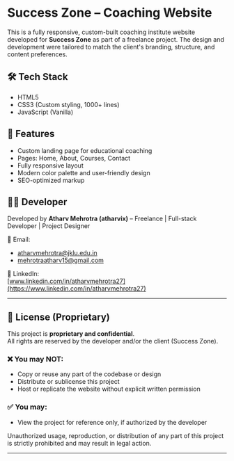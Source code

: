 # Success Zone – Coaching Website

This is a fully responsive, custom-built coaching institute website developed for **Success Zone** as part of a freelance project. The design and development were tailored to match the client's branding, structure, and content preferences.

## 🛠️ Tech Stack
- HTML5  
- CSS3 (Custom styling, 1000+ lines)  
- JavaScript (Vanilla)

## 📁 Features
- Custom landing page for educational coaching
- Pages: Home, About, Courses, Contact
- Fully responsive layout
- Modern color palette and user-friendly design
- SEO-optimized markup

## 👨‍💻 Developer  
  
Developed by **Atharv Mehrotra (atharvix)** – Freelance | Full-stack Developer | Project Designer

📧 Email:  
- [atharvmehrotra@jklu.edu.in](mailto:atharvmehrotra@jklu.edu.in)  
- [mehrotraatharv15@gmail.com](mailto:mehrotraatharv15@gmail.com)

🔗 LinkedIn:  
[www.linkedin.com/in/atharvmehrotra27](https://www.linkedin.com/in/atharvmehrotra27)

---

## 📄 License (Proprietary)

This project is **proprietary and confidential**.  
All rights are reserved by the developer and/or the client (Success Zone).  

### ❌ You may NOT:
- Copy or reuse any part of the codebase or design
- Distribute or sublicense this project
- Host or replicate the website without explicit written permission

### ✅ You may:
- View the project for reference only, if authorized by the developer

Unauthorized usage, reproduction, or distribution of any part of this project is strictly prohibited and may result in legal action.

---


